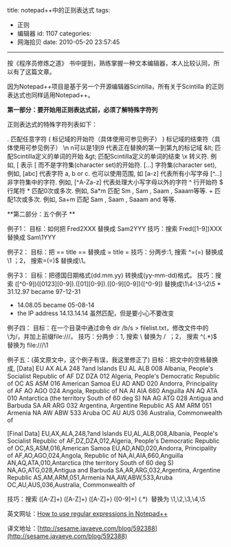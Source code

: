 title: notepad++中的正则表达式
tags:
  - 正则
  - 编辑器
id: 1107
categories:
  - 网海拾贝
date: 2010-05-20 23:57:45
---

按《程序员修炼之道》 书中提到，熟练掌握一种文本编辑器，本人比较认同，所以有了这篇文章。

因为Notepad++项目是基于另一个开源编辑器Scintilla，所有关于Scintilla 的正则表达式也同样适用Notepad++。

**第一部分：要开始用正则表达式前，必须了解特殊字符列**

正则表达式的特殊字符列表如下：

.
匹配任意字符
(
标记域的开始符（具体使用可参见例子）
)
标记域的结束符（具体使用可参见例子）
\n<!--more-->
n可以是1到9 代表正在替换的第一到第九的标记域
\&lt;
匹配Scintilla定义的单词的开始
\&gt;
匹配Scintilla定义的单词的结束
\x
转义符. 例如, \[ 表示 [ 而不是字符集(character set)的开始符.
[...]
字符集(character set), 例如, [abc] 代表字符 a, b or c. 也可以使用范围, 如 [a-z] 代表所有小写字母
[^...]
非字符集中的字符. 例如, [^A-Za-z] 代表处理大小写字母以外的字符
^
行开始符
$
行尾符
*
匹配0次或多次. 例如, Sa*m 匹配 Sm , Sam , Saam , Saaam等等.
+
匹配1次或多次. 例如, Sa+m 匹配 Sam , Saam , Saaam and 等等.

**第二部分：五个例子 **

例子1：
目标：如何把 Fred2XXX 替换成 Sam2YYY
技巧：搜索 Fred([1-9])XXX 替换成 Sam\1YYY

例子2：
目标：把 == title == 替换成 = title =
技巧：分两步:1, 搜索 ^=(=) 替换成 \1 ；2， 搜索=(=)$ 替换成\1。

例子3：
目标：把德国日期格式(dd.mm.yy) 转换成(yy-mm-dd)格式。
技巧：搜索 ([^0-9])([0123][0-9])\.([01][0-9])\.([0-9][0-9])([^0-9]) 替换成\1\4-\3-\2\5
*  31.12.97 became 97-12-31
* 14.08.05 became 05-08-14
* the IP address 14.13.14.14 虽然匹配，但是要小心不要改变

例子四：
目标：在一个目录中通过命令 dir /b/s &gt; filelist.txt，修改文件中的\为/，并加上前缀file:///。
技巧：分两步：1, 搜索 \\ 替换为 /  ；2， 搜索 ^(.*)$  替换为 file:///\1

例子五：(英文原文中，这个例子有误，我这里修正了)
目标：把文中的空格替换成,
[Data]
EU AX ALA 248 ?and Islands
EU AL ALB 008 Albania, People's Socialist Republic of
AF DZ DZA 012 Algeria, People's Democratic Republic of
OC AS ASM 016 American Samoa
EU AD AND 020 Andorra, Principality of
AF AO AGO 024 Angola, Republic of
NA AI AIA 660 Anguilla
AN AQ ATA 010 Antarctica (the territory South of 60 deg S)
NA AG ATG 028 Antigua and Barbuda
SA AR ARG 032 Argentina, Argentine Republic
AS AM ARM 051 Armenia
NA AW ABW 533 Aruba
OC AU AUS 036 Australia, Commonwealth of

[Final Data]
EU,AX,ALA,248,?and Islands
EU,AL,ALB,008,Albania, People's Socialist Republic of
AF,DZ,DZA,012,Algeria, People's Democratic Republic of
OC,AS,ASM,016,American Samoa
EU,AD,AND,020,Andorra, Principality of
AF,AO,AGO,024,Angola, Republic of
NA,AI,AIA,660,Anguilla
AN,AQ,ATA,010,Antarctica (the territory South of 60 deg S)
NA,AG,ATG,028,Antigua and Barbuda
SA,AR,ARG,032,Argentina, Argentine Republic
AS,AM,ARM,051,Armenia
NA,AW,ABW,533,Aruba
OC,AU,AUS,036,Australia, Commonwealth of

技巧：搜索 ([A-Z]+) ([A-Z]+) ([A-Z]+) ([0-9]+) (.*)  替换为 \1,\2,\3,\4,\5

英文网址：[How to use regular expressions in Notepad++](http://sourceforge.net/apps/mediawiki/notepad-plus/index.php?title=Regular_Expressions "Regular_Expressions")

译文地址：[http://sesame.javaeye.com/blog/592388](http://sesame.javaeye.com/blog/592388)